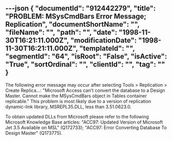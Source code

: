 ---json
{
  "documentId": "912442279",
  "title": "PROBLEM: MSysCmdBars Error Message; Replication",
  "documentShortName": "",
  "fileName": "",
  "path": "",
  "date": "1998-11-30T16:21:11.000Z",
  "modificationDate": "1998-11-30T16:21:11.000Z",
  "templateId": "",
  "segmentId": "64",
  "isRoot": "False",
  "isActive": "True",
  "sortOrdinal": "",
  "clientId": "",
  "tag": ""
}
---

The following error message may occur after selecting Tools &gt; Replication &gt; Create Replica...: &quot;Microsoft Access can't convert the database to a Design Master. Cannot make the MSysCmdBars object in Tables container replicable.&quot; This problem is most likely due to a version of replication dynamic-link library, MSREPL35.DLL, less than 3.51.0623.0.

To obtain updated DLLs from Microsoft please refer to the following Microsoft Knowledge Base articles: &quot;ACC97: Updated Version of Microsoft Jet 3.5 Available on MSL&quot; (Q172733); &quot;ACC97: Error Converting Database To Design Master&quot; (Q173775).
